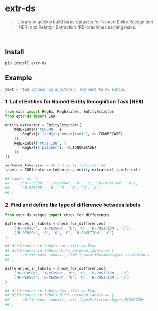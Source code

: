 # extr-ds
> Library to quickly build basic datasets for Named Entity Recognition (NER) and Relation Extraction (RE) Machine Learning tasks.

<br />

## Install

```
pip install extr-ds
```

## Example

```python
text = 'Ted Johnson is a pitcher. Ted went to my school.'
```

### 1. Label Entities for Named-Entity Recognition Task (NER)

```python
from extr import RegEx, RegExLabel, EntityExtactor
from extr-ds import IOB

entity_extractor = EntityExtactor([
    RegExLabel('PERSON', [
        RegEx([r'(ted\s+johnson|ted)'], re.IGNORECASE)
    ]),
    RegExLabel('POSITION', [
        RegEx([r'pitcher'], re.IGNORECASE)
    ]),
])

sentence_tokenizer = ## 3rd party tokenizer ##
labels = IOB(sentence_tokenizer, entity_extractor).label(text)

## labels ==  [
##     ['B-PERSON', 'I-PERSON', 'O', 'O', 'B-POSITION', 'O'],
##     ['B-PERSON', 'O', 'O', 'O', 'O', 'O']
## ]
```

### 2. Find and define the type of difference between labels

```python
from extr-ds.merges import check_for_differences

differences_in_labels = check_for_differences(
    ['B-PERSON', 'I-PERSON', 'O', 'O', 'B-POSITION', 'O'],
    ['B-PERSON', 'O', 'O', 'O', 'B-POSITION', 'O']
)

## differences_in_labels.has_diffs == True
## differences_in_labels.diffs_between_labels == [
##      <Difference index=1, diff_type=DifferenceTypes.S2_MISSING>
## ]

differences_in_labels = check_for_differences(
    ['B-PERSON', 'I-PERSON', 'O', 'O', 'B-POSITION', 'O'],
    ['B-PERSON', 'B-PERSON', 'O', 'O', 'B-POSITION', 'O']
)

## differences_in_labels.has_diffs == True
## differences_in_labels.diffs_between_labels == [
##      <Difference index=1, diff_type=DifferenceTypes.MISMATCH>
## ]
```
